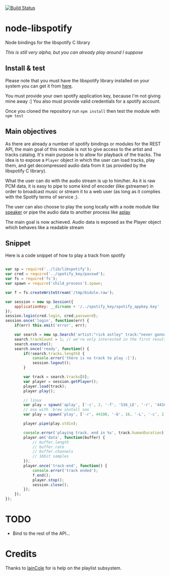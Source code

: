 [![Build Status](https://travis-ci.org/Floby/node-libspotify.png)](https://travis-ci.org/Floby/node-libspotify)

node-libspotify
===============

Node bindings for the libspotify C library

_This is still very alpha, but you can already play around I suppose_

Install & test
--------------

Please note that you must have the libspotify library installed on your system
you can get it from [here](https://developer.spotify.com/technologies/libspotify/).

You must provide your own spotify application key, because I'm not giving mine away :]
You also must provide valid credentials for a spotify account.

Once you cloned the repository
run `npm install` then test the module with `npm test`

Main objectives
---------------

As there are already a number of spotify bindings or modules for the REST API, the main goal
of this module is not to give access to the artist and tracks catalog. It's main purpose is
to allow for playback of the tracks. The idea is to expose a `Player` object in which the user
can load tracks, play them, and get decompressed audio data from it (as provided by the libspotify C library).

What the user can do with the audio stream is up to him/her. As it is raw PCM data, it is easy to pipe to
some kind of encoder (like gstreamer) in order to broadcast music or stream it to a web user (as long as it complies
with the Spotify terms of service ;).

The user can also choose to play the song locally with a node module like [speaker](http://github.com/TooTallNate/node-speaker)
or pipe the audio data to another process like [aplay](http://linux.die.net/man/1/aplay)


The main goal is now achieved. Audio data is exposed as the Player object which behaves like a readable stream

Snippet
-------

Here is a code snippet of how to play a track from spotify

```js

var sp = require('../lib/libspotify');
var cred = require('../spotify_key/passwd');
var fs = require('fs');
var spawn = require('child_process').spawn;

var f = fs.createWriteStream('/tmp/bidule.raw');

var session = new sp.Session({
    applicationKey: __dirname + '/../spotify_key/spotify_appkey.key'
});
session.login(cred.login, cred.password);
session.once('login', function(err) {
    if(err) this.emit('error', err);

    var search = new sp.Search('artist:"rick astley" track:"never gonna give you up"');
    search.trackCount = 1; // we're only interested in the first result;
    search.execute();
    search.once('ready', function() {
        if(!search.tracks.length) {
            console.error('there is no track to play :[');
            session.logout();
        }

        var track = search.tracks[0];
        var player = session.getPlayer();
        player.load(track);
        player.play();

        // linux
        var play = spawn('aplay', ['-c', 2, '-f', 'S16_LE', '-r', '44100']);
        // osx with `brew install sox`
        var play = spawn('play', ['-r', 44100, '-b', 16, '-L', '-c', 2, '-e', 'signed-integer', '-t', 'raw', '-']);

        player.pipe(play.stdin);

        console.error('playing track. end in %s', track.humanDuration);
        player.on('data', function(buffer) {
            // buffer.length
            // buffer.rate
            // buffer.channels
            // 16bit samples
        });
        player.once('track-end', function() {
            console.error('track ended');
            f.end();
            player.stop();
            session.close();
        });
    });
});

```


TODO
====

* Bind to the rest of the API...



Credits
=======

Thanks to [IainCole](https://github.com/IainCole/node-libspotify) for is help on the playlist subsystem.
